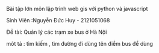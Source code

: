 Bài tập lớn môn lập trình web gis với python và javascript 

Sinh Viên :Nguyễn Đức Huy - 2121051068

Đề tài: Quản lý các trạm xe bus ở Hà Nội

môt tả : tìm kiếm , tìm đường đi dùng tên điểm bus để dùng 